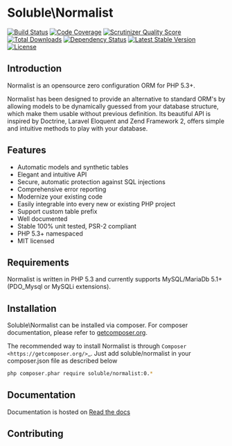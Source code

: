 # Soluble\Normalist

[![Build Status](https://travis-ci.org/belgattitude/solublecomponents.png?branch=master)](https://travis-ci.org/belgattitude/solublecomponents)
[![Code Coverage](https://scrutinizer-ci.com/g/belgattitude/solublecomponents/badges/coverage.png?s=aaa552f6313a3a50145f0e87b252c84677c22aa9)](https://scrutinizer-ci.com/g/belgattitude/solublecomponents/)
[![Scrutinizer Quality Score](https://scrutinizer-ci.com/g/belgattitude/solublecomponents/badges/quality-score.png?s=6f3ab91f916bf642f248e82c29857f94cb50bb33)](https://scrutinizer-ci.com/g/belgattitude/solublecomponents/)
[![Total Downloads](https://poser.pugx.org/soluble/solublecomponents/downloads.png)](https://packagist.org/packages/soluble/solublecomponents)
[![Dependency Status](https://www.versioneye.com/user/projects/52cc2674ec137549700001f3/badge.png)](https://www.versioneye.com/user/projects/52cc2674ec137549700001f3)
[![Latest Stable Version](https://poser.pugx.org/soluble/solublecomponents/v/stable.png)](https://packagist.org/packages/soluble/solublecomponents)
[![License](https://poser.pugx.org/soluble/solublecomponents/license.png)](https://packagist.org/packages/soluble/solublecomponents)

## Introduction

Normalist is an opensource zero configuration ORM for PHP 5.3+.

Normalist has been designed to provide an alternative to standard ORM's by 
allowing models to be dynamically guessed from your database structure, which 
make them usable without previous definition. Its beautiful API is inspired by Doctrine, Laravel Eloquent and 
Zend Framework 2, offers simple and intuitive methods to play with your database.

## Features

+ Automatic models and synthetic tables
+ Elegant and intuitive API
+ Secure, automatic protection against SQL injections
+ Comprehensive error reporting
+ Modernize your existing code
+ Easily integrable into every new or existing PHP project 
+ Support custom table prefix
+ Well documented 
+ Stable 100% unit tested, PSR-2 compliant
+ PHP 5.3+ namespaced
+ MIT licensed

## Requirements

Normalist is written in PHP 5.3 and currently supports MySQL/MariaDb 5.1+ (PDO_Mysql or MySQLi extensions).

## Installation

Soluble\Normalist can be installed via composer. For composer documentation, please refer to
[getcomposer.org](http://getcomposer.org/).


The recommended way to install Normalist is through `Composer <https://getcomposer.org/>`_.
Just add soluble/normalist in your composer.json file as described below

```sh
php composer.phar require soluble/normalist:0.*
```


## Documentation

Documentation is hosted on [Read the docs](http://soluble.readthedocs.org)



## Contributing